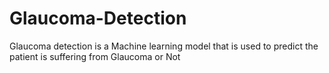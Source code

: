 # Glaucoma-Detection
Glaucoma detection is a Machine learning model that is used to predict the patient is suffering from Glaucoma or Not
